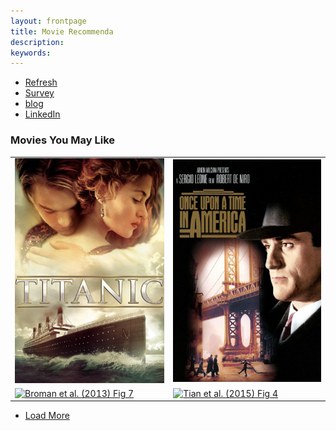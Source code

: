 ```yaml
---
layout: frontpage
title: Movie Recommenda
description: 
keywords: 
---
```


<div class="navbar">
  <div class="navbar-inner">
      <ul class="nav">
          <li><a href="{{ BASE_PATH }}/assets/broman_cv.pdf">Refresh</a></li>
          <li><a href="https://github.com/bsharvey">Survey</a></li>
          <li><a href="http://kbroman.org/blog">blog</a></li>
          <li><a href="https://www.linkedin.com/in/benjamin-harvey-ph-d-1928839a/">LinkedIn</a></li>
      </ul>
  </div>
</div>

### <a name="Portfolio"></a>Movies You May Like

<table class="wide">
<tr>
  <td class="left">
    <a href="https://www.imdb.com/title/tt0120338/">
        <img src="M1.jpg" alt="R/qtlcharts example" title="R/qtlcharts example"/>
    </a>
  </td>

  <td class="right">
    <a href="https://www.imdb.com/title/tt0087843/">
        <img src="M2.jpg" alt="Tian et
        al. (2016) Fig 4" title="Tian et al. (2016) Fig 4"/>
    </a>
  </td>
</tr>
<tr>
  <td class="left">
    <a href="pages/publpics/samplemixups_fig7.html">
        <img src="assets/publpics/samplemixups_fig7.png" alt="Broman et al. (2013) Fig 7" title="Broman et al. (2013) Fig 7"/>
    </a>
  </td>
  <td class="right">
    <a href="pages/publpics/isletc6_fig4.html">
        <img src="assets/publpics/isletc6_fig4.png" alt="Tian et al. (2015) Fig 4" title="Tian et al. (2015) Fig 4"/>
    </a>
  </td>
</tr>
</table>

<div class="navbar">
  <div class="navbar-inner">
      <ul class="nav">
          <li><a href="morefigs.html">Load More</a></li>
      </ul>
  </div>
</div>
